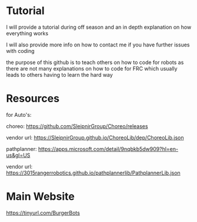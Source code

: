 # Tutorial
I will provide a tutorial during off season and an in depth explanation on how everything works 

I will also provide more info on how to contact me if you have further issues with coding 

the purpose of this github is to teach others on how to code for robots as there are not many explanations on how to code for FRC which usually leads to others having to learn the hard way
# Resources

for Auto's:

choreo: https://github.com/SleipnirGroup/Choreo/releases

vendor url: https://SleipnirGroup.github.io/ChoreoLib/dep/ChoreoLib.json

pathplanner: https://apps.microsoft.com/detail/9nqbkb5dw909?hl=en-us&gl=US

vendor url: https://3015rangerrobotics.github.io/pathplannerlib/PathplannerLib.json

# Main Website
https://tinyurl.com/BurgerBots

